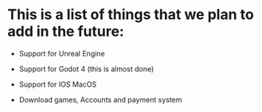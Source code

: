 # This is a list of things that we plan to add in the future:

- Support for Unreal Engine

- Support for Godot 4 (this is almost done)

- Support for IOS MacOS

- Download games, Accounts and payment system